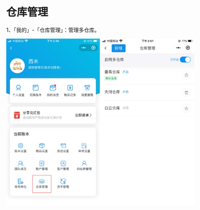 # 仓库管理

1、「我的」-「仓库管理」：管理多仓库。

<img src="..\..\image\小程序\账本设置\03-仓库管理01.jpg" alt="PNG" style="zoom:50%;" />


